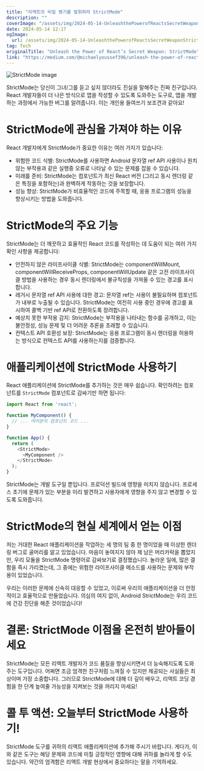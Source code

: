 ```yaml
---
title: "리액트의 비밀 병기를 발휘하라 StrictMode"
description: ""
coverImage: "/assets/img/2024-05-14-UnleashthePowerofReactsSecretWeaponStrictMode_0.png"
date: 2024-05-14 12:17
ogImage: 
  url: /assets/img/2024-05-14-UnleashthePowerofReactsSecretWeaponStrictMode_0.png
tag: Tech
originalTitle: "Unleash the Power of React’s Secret Weapon: StrictMode"
link: "https://medium.com/@michaelyoussef396/unleash-the-power-of-reacts-secret-weapon-strictmode-0f31d3227927"
---
```



![StrictMode image](/assets/img/2024-05-14-UnleashthePowerofReactsSecretWeaponStrictMode_0.png)

StrictMode는 당신이 그녀/그를 듣고 싶지 않더라도 진실을 말해주는 진짜 친구입니다. React 개발자들이 더 나은 방식으로 앱을 작성할 수 있도록 도와주는 도구로, 앱을 개발하는 과정에서 가능한 버그를 알려줍니다. 이는 개인용 들여쓰기 보조견과 같아요!

# StrictMode에 관심을 가져야 하는 이유

React 개발자에게 StrictMode가 중요한 이유는 여러 가지가 있습니다:



- 위험한 코드 식별: StrictMode를 사용하면 Android 문자열 ref API 사용이나 원치 않는 부작용과 같은 실행중 오류로 나타날 수 있는 문제를 잡을 수 있습니다.
- 미래를 준비: StrictMode는 컴포넌트가 최신 React 버전 (그리고 동시 렌더링 같은 특징을 포함하는)과 완벽하게 작동하는 것을 보장합니다.
- 성능 향상: StrictMode가 비효율적인 코드에 주목할 때, 응용 프로그램의 성능을 향상시키는 방법을 도와줍니다.

# StrictMode의 주요 기능

StrictMode는 더 깨끗하고 효율적인 React 코드를 작성하는 데 도움이 되는 여러 가지 확인 사항을 제공합니다:

- 안전하지 않은 라이프사이클 식별: StrictMode는 componentWillMount, componentWillReceiveProps, componentWillUpdate 같은 고전 라이프사이클 방법을 사용하는 경우 동시 렌더링에서 불규칙성을 가져올 수 있는 경고를 표시합니다.
- 레거시 문자열 ref API 사용에 대한 경고: 문자열 ref는 사용이 불필요하며 컴포넌트가 내부로 누출될 수 있습니다. StrictMode는 여전히 사용 중인 경우에 경고를 표시하여 콜백 기반 ref API로 전환하도록 장려합니다.
- 예상치 못한 부작용 감지: StrictMode는 부작용을 나타내는 함수를 공개하고, 이는 불안정성, 성능 문제 및 더 어려운 추론을 초래할 수 있습니다.
- 컨텍스트 API 호환성 보장: StrictMode는 응용 프로그램이 동시 렌더링을 허용하는 방식으로 컨텍스트 API를 사용하는지를 검증합니다.



# 애플리케이션에 StrictMode 사용하기

React 애플리케이션에 StrictMode를 추가하는 것은 매우 쉽습니다. 확인하려는 컴포넌트를 `StrictMode` 컴포넌트로 감싸기만 하면 됩니다:

```js
import React from 'react';

function MyComponent() {
  // ... 여러분의 컴포넌트 코드 ...
}

function App() {
  return (
    <StrictMode>
      <MyComponent />
    </StrictMode>
  );
}
```

StrictMode는 개발 도구일 뿐입니다. 프로덕션 빌드에 영향을 미치지 않습니다. 프로세스 초기에 문제가 있는 부분을 미리 발견하고 사용자에게 영향을 주지 않고 변경할 수 있도록 도와줍니다.



# StrictMode의 현실 세계에서 얻는 이점

저는 거대한 React 애플리케이션을 작업하는 세 명의 팀 중 한 명이었을 때 이상한 렌더링 버그로 골머리를 앓고 있었습니다. 마음이 놓여지지 않아 제 남은 머리카락을 뽑았지만, 우리 모듈을 StrictMode 명령어로 감싸보기로 결정했습니다. 놀라운 일에, 많은 결함을 즉시 가리켰는데, 그 중에는 위험한 라이프사이클 메소드를 사용하는 문제와 부작용이 있었습니다.

우리는 이러한 문제에 신속히 대응할 수 있었고, 이로써 우리의 애플리케이션을 더 안정적이고 효율적으로 만들었습니다. 의심의 여지 없이, Android StrictMode는 우리 코드에 건강 진단을 해준 것이었습니다!

# 결론: StrictMode 이점을 온전히 받아들이세요



StrictMode는 모든 리액트 개발자가 코드 품질을 향상시키면서 더 능숙해지도록 도와주는 도구입니다. 어쩌면 조금 엄격한 친구처럼 느껴질 수 있지만 제공되는 사실들은 최상이며 가장 소중합니다. 그러므로 StrictMode에 대해 더 깊이 배우고, 리액트 코딩 경험을 한 단계 높여줄 가능성을 지켜보는 것을 꺼리지 마세요!

# 콜 투 액션: 오늘부터 StrictMode 사용하기!

StrictMode 도구를 귀하의 리액트 애플리케이션에 추가해 주시기 바랍니다. 게다가, 이와 같은 도구는 해당 문제와 코드에 미칠 긍정적인 영향에 대해 귀하를 놀라게 할 수도 있습니다. 약간의 엄격함은 리액트 개발 현상에서 중요하다는 말을 기억하세요.
